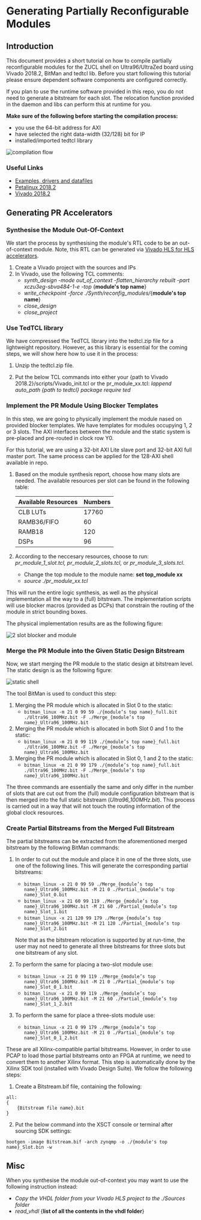 # Generating Partially Reconfigurable Modules

## Introduction
This document provides a short tutorial on how to compile partially reconfigurable modules 
for the ZUCL shell on Ultra96/UltraZed board using Vivado 2018.2, BitMan and tedtcl lib. Before you start following this tutorial please ensure dependent software components are configured correctly.

If you plan to use the runtime software provided in this repo, you do not need to generate a bitstream for each slot. The relocation function provided in the daemon and libs can perform this at runtime for you. 

**Make sure of the following before starting the compilation process:**
- you use the 64-bit address for AXI
- have selected the right data-width (32/128) bit for IP
- installed/imported tedtcl library

![compilation flow](./images/fig-flow.png)

### Useful Links
  - [Examples, drivers and datafiles](https://www.dropbox.com/sh/qsg5m7jp1sn4saj/AABAzSGOa91K0Kvtlz_0LuRta?dl=0)
  - [Petalinux 2018.2](https://www.xilinx.com/support/download/index.html/content/xilinx/en/downloadNav/embedded-design-tools/archive.html)
  - [Vivado 2018.2](https://www.xilinx.com/support/download/index.html/content/xilinx/en/downloadNav/vivado-design-tools/archive.html)
  
## Generating PR Accelerators
### Synthesise the Module Out-Of-Context
We start the process by synthesising the module's RTL code to be an out-of-context module. Note, this RTL can be generated via [Vivado HLS for HLS accelerators](../hls/).

1.  Create a Vivado project with the sources and IPs
2.  In Vivado, use the following TCL comments:
    - *synth_design -mode out_of_context -flatten_hierarchy rebuilt -part xczu3eg-sbva484-1-e -top* {**module's top name**}
    - *write_checkpoint -force ./Synth/reconfig_modules/*{**module's top name**}
    - *close_design*
    - *close_project*

### Use TedTCL library
We have compressed the TedTCL library into the tedtcl.zip file for a lightweight repository. However, as this library is essential for the coming steps, we will show here how to use it in the process:

1. Unzip the tedtcl.zip file.

2. Put the below TCL commands into either your {path to Vivado 2018.2}/scripts/Vivado_init.tcl or the pr_module_xx.tcl:
*lappend auto_path {path to tedtcl}
package require ted*

### Implement the PR Module Using Blocker Templates
In this step, we are going to physically implement the module nased on provided blocker templates. We have templates for modules occupying 1, 2 or 3 slots. The AXI interfaces between the module and the static system is pre-placed and pre-routed in clock row Y0.

For this tutorial, we are using a 32-bit AXI Lite slave port and 32-bit AXI full master port. The same process can be applied for the 128-AXI shell available in repo.  

1.  Based on the module synthesis report, choose how many slots are needed. The available resources per slot can be found in the following table:

    | Available Resources | Numbers |
    |---------------------|---------|
    | CLB LUTs            | 17760   |
    | RAMB36/FIFO         | 60      |
    | RAMB18              | 120     |
    | DSPs                | 96      |
    
2.  According to the neccesary resources, choose to run: *pr_module_1_slot.tcl, pr_module_2_slots.tcl,* or *pr_module_3_slots.tcl*.
    - Change the top module to the module name: **set top_module xx**
    - *source ./pr_module_xx.tcl*

This will run the entire logic synthesis, as well as the physical implementation all the way to a (full) bitstream. The implementation scripts will use blocker macros (provided as DCPs) that constrain the routing of the module in strict bounding boxes.

The physical implementation results are as the following figure:

![2 slot blocker and module](./images/2_slot_blocker_module.png)

### Merge the PR Module into the Given Static Design Bitstream
Now, we start merging the PR module to the static design at bitstream level. The static design is as the following figure:

![static shell](./images/static_ultra_zed.png)

The tool BitMan is used to conduct this step:
1.  Merging the PR module which is allocated in Slot 0 to the static:
    - `bitman_linux -m 21 0 99 59 ./{module’s top name}_full.bit ./Ultra96_100MHz.bit -F ./Merge_{module’s top name}_Ultra96_100MHz.bit`
2.  Merging the PR module which is allocated in both Slot 0 and 1 to the static: 
    - `bitman_linux -m 21 0 99 119 ./{module’s top name}_full.bit ./Ultra96_100MHz.bit -F ./Merge_{module’s top name}_Ultra96_100MHz.bit`
3.  Merging the PR module which is allocated in Slot 0, 1 and 2 to the static:
    - `bitman_linux -m 21 0 99 179 ./{module’s top name}_full.bit ./Ultra96_100MHz.bit -F ./Merge_{module’s top name}_Ultra96_100MHz.bit`
    
The three commands are essentially the same and only differ in the number of slots that are cut out from the (full) module configuration bitstream that is then merged into the full static bitstream (*Ultra96_100MHz.bit*). This process is carried out in a way that will not touch the routing information of the global clock resources.

### Create Partial Bitstreams from the Merged Full Bitstream
The partial bitstreams can be extracted from the aforementioned merged bitstream by the following BitMan commands: 

1.  In order to cut out the module and place it in one of the three slots, use one of the following lines. This will generate the corresponding partial bitstreams:
    - `bitman_linux -x 21 0 99 59 ./Merge_{module’s top name}_Ultra96_100MHz.bit -M 21 0 ./Partial_{module’s top name}_Slot_0.bit`
    - `bitman_linux -x 21 60 99 119 ./Merge_{module’s top name}_Ultra96_100MHz.bit -M 21 60 ./Partial_{module’s top name}_Slot_1.bit`
    - `bitman_linux -x 21 120 99 179 ./Merge_{module’s top name}_Ultra96_100MHz.bit -M 21 120 ./Partial_{module’s top name}_Slot_2.bit`
    
    Note that as the bitstream relocation is supported by at run-time, the user may not need to generate all three bitstreams for three slots but one bitstream of any slot.
    
2. To perform the same for placing a two-slot module use:
    - `bitman_linux -x 21 0 99 119 ./Merge_{module’s top name}_Ultra96_100MHz.bit -M 21 0 ./Partial_{module’s top name}_Slot_0_1.bit`
    - `bitman_linux -x 21 0 99 119 ./Merge_{module’s top name}_Ultra96_100MHz.bit -M 21 60 ./Partial_{module’s top name}_Slot_1_2.bit`
    
3.  To perform the same for place a three-slots module use:
    - `bitman_linux -x 21 0 99 179 ./Merge_{module’s top name}_Ultra96_100MHz.bit -M 21 0 ./Partial_{module’s top name}_Slot_0_1_2.bit`
      
These are all Xilinx-compatible partial bitstreams. However, in order to use PCAP to load those partial bitstreams onto an FPGA at runtime, we need to convert them to another Xilinx format. This step is automatically done by the Xilinx SDK tool (installed with Vivado Design Suite). We follow the following steps:

1. Create a Bitstream.bif file, containing the following:
```
all:
{
    {Bitstream file name}.bit
}
```
2. Put the below command into the XSCT console or terminal after sourcing SDK settings:
```
bootgen -image Bitstream.bif -arch zynqmp -o ./{module's top name}_Slot.bin -w
```

## Misc
When you synthesise the module out-of-context you may want to use the following instruction instead:
- *Copy the VHDL folder from your Vivado HLS project to the ./Sources folder*
- *read_vhdl* {**list of all the contents in the vhdl folder**}
